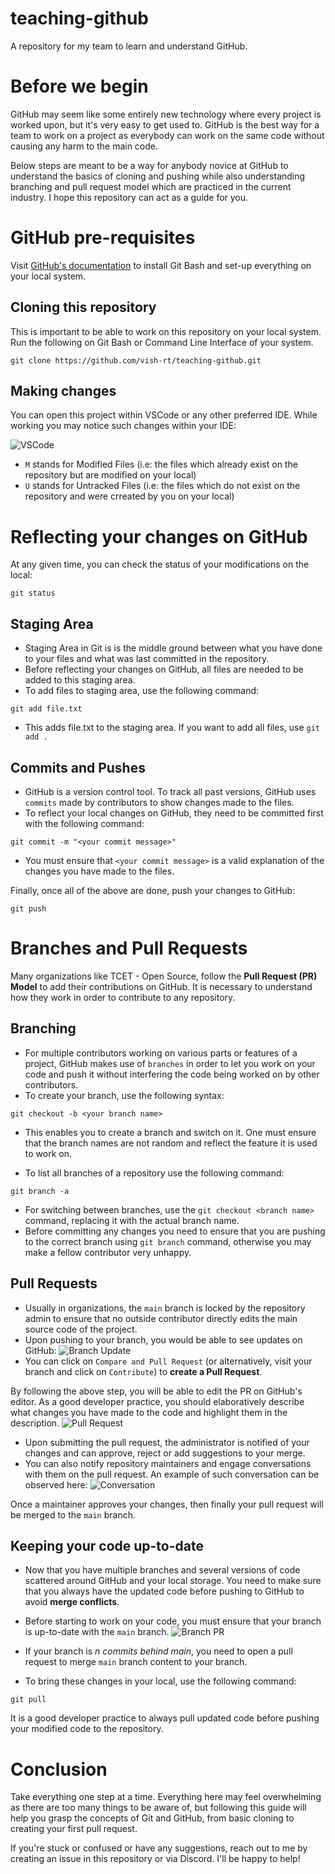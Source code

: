 # teaching-github
A repository for my team to learn and understand GitHub.

# Before we begin
GitHub may seem like some entirely new technology where every project is worked upon, but it's very easy to get used to. GitHub is the best way for a team to work on a project as everybody can work on the same code without causing any harm to the main code.

Below steps are meant to be a way for anybody novice at GitHub to understand the basics of cloning and pushing while also understanding branching and pull request model which are practiced in the current industry. I hope this repository can act as a guide for you.

# GitHub pre-requisites
Visit [GitHub's documentation](https://docs.github.com/en/get-started/quickstart/set-up-git#setting-up-git) to install Git Bash and set-up everything on your local system.

## Cloning this repository
This is important to be able to work on this repository on your local system. Run the following on Git Bash or Command Line Interface of your system.
```
git clone https://github.com/vish-rt/teaching-github.git
```

## Making changes
You can open this project within VSCode or any other preferred IDE. While working you may notice such changes within your IDE:

![VSCode](https://user-images.githubusercontent.com/93420999/234667643-1af9b861-eb0f-4b51-a88c-7fe3b57ae74a.png)
- `M` stands for Modified Files (i.e: the files which already exist on the repository but are modified on your local)
- `U` stands for Untracked Files (i.e: the files which do not exist on the repository and were crreated by you on your local)

# Reflecting your changes on GitHub

At any given time, you can check the status of your modifications on the local:
```
git status
```

## Staging Area
- Staging Area in Git is is the middle ground between what you have done to your files and what was last committed in the repository.
- Before reflecting your changes on GitHub, all files are needed to be added to this staging area.
- To add files to staging area, use the following command:
```
git add file.txt
```
- This adds file.txt to the staging area. If you want to add all files, use `git add .`

## Commits and Pushes
- GitHub is a version control tool. To track all past versions, GitHub uses `commits` made by contributors to show changes made to the files.
- To reflect your local changes on GitHub, they need to be committed first with the following command:
```
git commit -m "<your commit message>"
```
- You must ensure that `<your commit message>` is a valid explanation of the changes you have made to the files.

Finally, once all of the above are done, push your changes to GitHub:
```
git push
```

# Branches and Pull Requests
Many organizations like TCET - Open Source, follow the **Pull Request (PR) Model** to add their contributions on GitHub. It is necessary to understand how they work in order to contribute to any repository.

## Branching
- For multiple contributors working on various parts or features of a project, GitHub makes use of `branches` in order to let you work on your code and push it without interfering the code being worked on by other contributors.
- To create your branch, use the following syntax:
```
git checkout -b <your branch name>
```
- This enables you to create a branch and switch on it. One must ensure that the branch names are not random and reflect the feature it is used to work on.

- To list all branches of a repository use the following command:
```
git branch -a
```
- For switching between branches, use the `git checkout <branch name>` command, replacing it with the actual branch name.
- Before committing any changes you need to ensure that you are pushing to the correct branch using `git branch` command, otherwise you may make a fellow contributor very unhappy.

## Pull Requests
- Usually in organizations, the `main` branch is locked by the repository admin to ensure that no outside contributor directly edits the main source code of the project.
- Upon pushing to your branch, you would be able to see updates on GitHub:
![Branch Update](https://user-images.githubusercontent.com/93420999/234677770-d5061b9c-1e88-40a0-9edd-71115a05d166.png)
- You can click on `Compare and Pull Request` (or alternatively, visit your branch and click on `Contribute`) to **create a Pull Request**.

By following the above step, you will be able to edit the PR on GitHub's editor. As a good developer practice, you should elaboratively describe what changes you have made to the code and highlight them in the description.
![Pull Request](https://user-images.githubusercontent.com/93420999/234678121-d4ddf6d9-ab59-45c6-92aa-da06bb7ff3e6.png)

- Upon submitting the pull request, the administrator is notified of your changes and can approve, reject or add suggestions to your merge.
- You can also notify repository maintainers and engage conversations with them on the pull request. An example of such conversation can be observed here:
![Conversation](https://user-images.githubusercontent.com/93420999/234681510-61361da1-c493-4f14-94a1-5737271d49e7.png)

Once a maintainer approves your changes, then finally your pull request will be merged to the `main` branch.

## Keeping your code up-to-date
- Now that you have multiple branches and several versions of code scattered around GitHub and your local storage. You need to make sure that you always have the updated code before pushing to GitHub to avoid **merge conflicts**.
- Before starting to work on your code, you must ensure that your branch is up-to-date with the `main` branch.
![Branch PR](https://user-images.githubusercontent.com/93420999/234939202-4c2bafb7-f1bf-4db9-9d23-e8826943df21.png)
- If your branch is *n commits behind main*, you need to open a pull request to merge `main` branch content to your branch.

- To bring these changes in your local, use the following command:
```
git pull
```

It is a good developer practice to always pull updated code before pushing your modified code to the repository.

# Conclusion
Take everything one step at a time. Everything here may feel overwhelming as there are too many things to be aware of, but following this guide will help you grasp the concepts of Git and GitHub, from basic cloning to creating your first pull request.

If you're stuck or confused or have any suggestions, reach out to me by creating an issue in this repository or via Discord. I'll be happy to help!